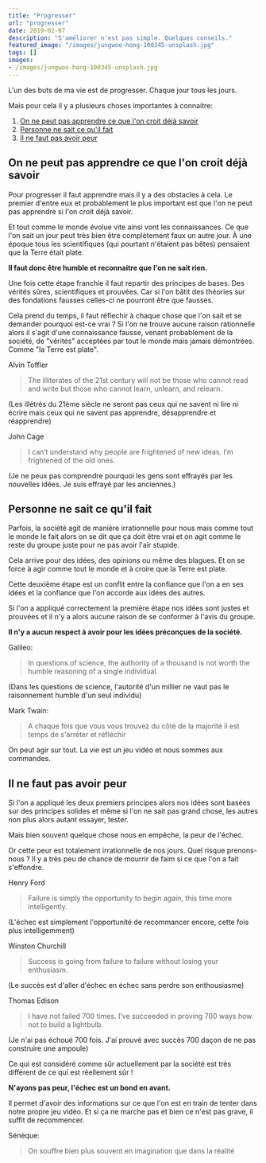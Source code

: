 ```yaml
---
title: "Progresser"
url: "progresser"
date: 2019-02-07
description: "S'améliorer n'est pas simple. Quelques conseils."
featured_image: "/images/jungwoo-hong-100345-unsplash.jpg"
tags: []
images:
- /images/jungwoo-hong-100345-unsplash.jpg
---
```


L'un des buts de ma vie est de progresser. Chaque jour tous les jours.

Mais pour cela il y a plusieurs choses importantes à connaitre:

1. [On ne peut pas apprendre ce que l'on croit déjà savoir](#on-ne-peut-pas-apprendre-ce-que-lon-croit-deja-savoir)
2. [Personne ne sait ce qu'il fait](#personne-ne-sait-ce-quil-fait)
3. [Il ne faut pas avoir peur](#il-ne-faut-pas-avoir-peur)

## <a name="on-ne-peut-pas-apprendre-ce-que-lon-croit-deja-savoir"></a>On ne peut pas apprendre ce que l'on croit déjà savoir

Pour progresser il faut apprendre mais il y a des obstacles à cela. Le premier d'entre eux et probablement le plus important est que l'on ne peut pas apprendre si l'on croit déjà savoir.

Et tout comme le monde évolue vite ainsi vont les connaissances. Ce que l'on sait un jour peut très bien être complètement faux un autre jour. À une époque tous les scientifiques (qui pourtant n'étaient pas bêtes) pensaient que la Terre était plate.

**Il faut donc être humble et reconnaitre que l'on ne sait rien.**

Une fois cette étape franchie il faut repartir des principes de bases. Des vérités sûres, scientifiques et prouvées. Car si l'on bâtit des théories sur des fondations fausses celles-ci ne pourront être que fausses.

Cela prend du temps, il faut réflechir à chaque chose que l'on sait et se demander pourquoi est-ce vrai ? Si l'on ne trouve aucune raison rationnelle alors il s'agit d'une connaissance fausse, venant probablement de la société, de "vérités" acceptées par tout le monde mais jamais démontrées. Comme "la Terre est plate".

Alvin Toffler

> The illiterates of the 21st century will not be those who cannot read and write but those who cannot learn, unlearn, and relearn.

(Les illétrés du 21ème siècle ne seront pas ceux qui ne savent ni lire ni écrire mais ceux qui ne savent pas apprendre, désapprendre et réapprendre)

John Cage

> I can’t understand why people are frightened of new ideas. I’m frightened of the old ones.

(Je ne peux pas comprendre pourquoi les gens sont effrayés par les nouvelles idées. Je suis effrayé par les anciennes.)

## <a name="personne-ne-sait-ce-quil-fait"></a>Personne ne sait ce qu'il fait

 Parfois, la société agit de manière irrationnelle pour nous mais comme tout le monde le fait alors on se dit que ça doit être vrai et on agit comme le reste du groupe juste pour ne pas avoir l'air stupide.

 Cela arrive pour des idées, des opinions ou même des blagues. Et on se force à agir comme tout le monde et à croire que la Terre est plate.

 Cette deuxième étape est un conflit entre la confiance que l'on a en ses idées et la confiance que l'on accorde aux idées des autres.

 Si l'on a appliqué correctement la première étape nos idées sont justes et prouvées et il n'y a alors aucune raison de se conformer à l'avis du groupe.

 **Il n'y a aucun respect à avoir pour les idées préconçues de la société.**

 Galileo:

> In questions of science, the authority of a thousand is not worth the humble reasoning of a single individual.

(Dans les questions de science, l'autorité d'un millier ne vaut pas le raisonnement humble d'un seul individu)

 Mark Twain:

> A chaque fois que vous vous trouvez du côté de la majorité il est temps de s'arrêter et réfléchir

On peut agir sur tout. La vie est un jeu vidéo et nous sommes aux commandes.

## Il ne faut pas avoir peur

Si l'on a appliqué les deux premiers principes alors nos idées sont basées sur des principes solides et même si l'on ne sait pas grand chose, les autres non plus alors autant essayer, tester.

Mais bien souvent quelque chose nous en empêche, la peur de l'échec.

Or cette peur est totalement irrationnelle de nos jours. Quel risque prenons-nous ? Il y a très peu de chance de mourrir de faim si ce que l'on a fait s'effondre.

Henry Ford

> Failure is simply the opportunity to begin again, this time more intelligently.

(L'échec est simplement l'opportunité de recommancer encore, cette fois plus intelligemment)

Winston Churchill

> Success is going from failure to failure without losing your enthusiasm.

(Le succès est d'aller d'échec en échec sans perdre son enthousiasme)

Thomas Edison

> I have not failed 700 times. I’ve succeeded in proving 700 ways how not to build a lightbulb.

(Je n'ai pas échoué 700 fois. J'ai prouvé avec succès 700 daçon de ne pas construire une ampoule)

Ce qui est considéré comme sûr actuellement par la société est très différent de ce qui est réellement sûr !

**N'ayons pas peur, l'échec est un bond en avant.**

Il permet d'avoir des informations sur ce que l'on est en train de tenter dans notre propre jeu vidéo. Et si ça ne marche pas et bien ce n'est pas grave, il suffit de recommencer.

Sénèque:

> On souffre bien plus souvent en imagination que dans la réalité

